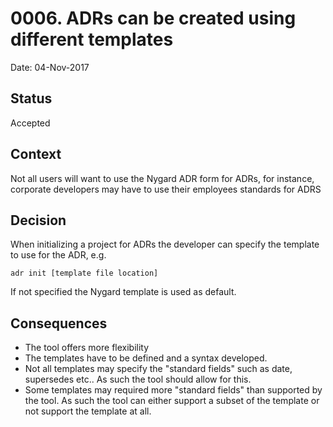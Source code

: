 # 0006. ADRs can be created using different templates

Date: 04-Nov-2017

## Status

Accepted



## Context

Not all users will want to use the Nygard ADR form for ADRs, for instance, corporate developers may have to use their employees standards for ADRS

## Decision

When initializing a project for ADRs the developer can specify the template to use for the ADR, e.g.

    adr init [template file location]

If not specified the Nygard template is used as default.

## Consequences

* The tool offers more flexibility
* The templates have to be defined and a syntax developed.
* Not all templates may specify the "standard fields" such as date, supersedes etc.. As such the tool should allow for this.
* Some templates may required more "standard fields" than supported by the tool. As such the tool can either support a subset of the template or not support the template at all.  
